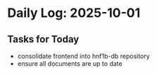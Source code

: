 # Daily Log: 2025-10-01

## Tasks for Today
- consolidate frontend into hnf1b-db repository
- ensure all documents are up to date